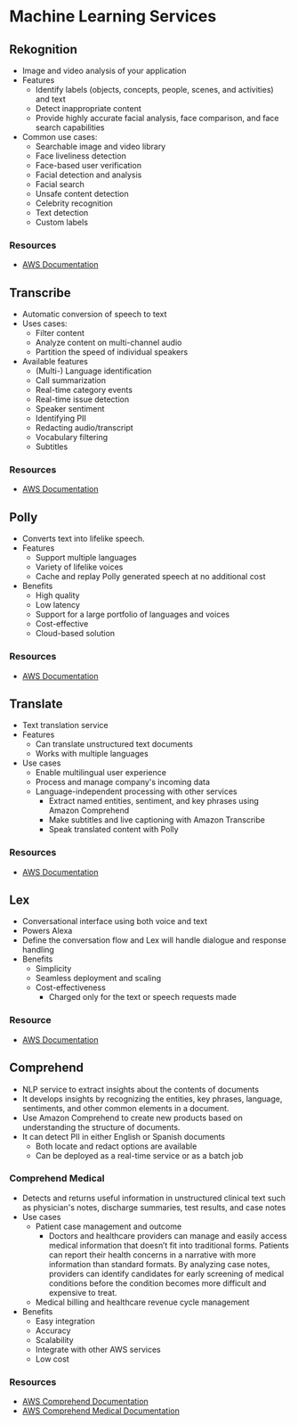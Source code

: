 # Machine Learning Services

## Rekognition
- Image and video analysis of your application
- Features
	- Identify labels (objects, concepts, people, scenes, and activities) and text
	- Detect inappropriate content
	- Provide highly accurate facial analysis, face comparison, and face search capabilities
- Common use cases:
	- Searchable image and video library
	- Face liveliness detection
	- Face-based user verification
	- Facial detection and analysis
	- Facial search
	- Unsafe content detection
	- Celebrity recognition
	- Text detection
	- Custom labels

### Resources
- [AWS Documentation](https://docs.aws.amazon.com/rekognition/)

## Transcribe
- Automatic conversion of speech to text
- Uses cases:
	- Filter content
	- Analyze content on multi-channel audio
	- Partition the speed of individual speakers
- Available features
	- (Multi-) Language identification
	- Call summarization
	- Real-time category events
	- Real-time issue detection
	- Speaker sentiment
	- Identifying PII
	- Redacting audio/transcript
	- Vocabulary filtering
	- Subtitles

### Resources
- [AWS Documentation](https://docs.aws.amazon.com/transcribe/latest/dg/what-is.html)

## Polly
- Converts text into lifelike speech.
- Features
	- Support multiple languages
	- Variety of lifelike voices
	- Cache and replay Polly generated speech at no additional cost
- Benefits
	- High quality
	- Low latency
	- Support for a large portfolio of languages and voices
	- Cost-effective
	- Cloud-based solution

### Resources
- [AWS Documentation](https://docs.aws.amazon.com/polly/)

## Translate
- Text translation service
- Features
	- Can translate unstructured text documents
	- Works with multiple languages
- Use cases
	- Enable multilingual user experience
	- Process and manage company's incoming data
	- Language-independent processing with other services
		- Extract named entities, sentiment, and key phrases using Amazon Comprehend
		- Make subtitles and live captioning with Amazon Transcribe
		- Speak translated content with Polly

### Resources
- [AWS Documentation](https://docs.aws.amazon.com/translate/latest/dg/what-is.html)

## Lex
- Conversational interface using both voice and text
- Powers Alexa
- Define the conversation flow and Lex will handle dialogue and response handling
- Benefits
	- Simplicity
	- Seamless deployment and scaling
	- Cost-effectiveness
		- Charged only for the text or speech requests made

### Resource
- [AWS Documentation](https://docs.aws.amazon.com/lex/latest/dg/what-is.html)

## Comprehend
- NLP service to extract insights about the contents of documents
- It develops insights by recognizing the entities, key phrases, language, sentiments, and other common elements in a document. 
- Use Amazon Comprehend to create new products based on understanding the structure of documents.
- It can detect PII in either English or Spanish documents
	- Both locate and redact options are available
	- Can be deployed as a real-time service or as a batch job

### Comprehend Medical
- Detects and returns useful information in unstructured clinical text such as physician's notes, discharge summaries, test results, and case notes
- Use cases
	- Patient case management and outcome
		- Doctors and healthcare providers can manage and easily access medical information that doesn’t fit into traditional forms. Patients can report their health concerns in a narrative with more information than standard formats. By analyzing case notes, providers can identify candidates for early screening of medical conditions before the condition becomes more difficult and expensive to treat.
	- Medical billing and healthcare revenue cycle management
- Benefits
	- Easy integration
	- Accuracy
	- Scalability 
	- Integrate with other AWS services
	- Low cost

### Resources
- [AWS Comprehend Documentation](https://docs.aws.amazon.com/comprehend/latest/dg/what-is.html)
- [AWS Comprehend Medical Documentation](https://docs.aws.amazon.com/comprehend-medical/latest/dev/comprehendmedical-welcome.html)
